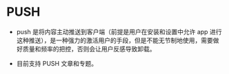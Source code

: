 # PUSH

- push 是将内容主动推送到客户端（前提是用户在安装和设置中允许 app 进行这种推送），是一种强力的激活用户的手段，但是不能无节制地使用，需要做好质量和频率的把控，否则会让用户反感导致卸载。

- 目前支持 PUSH 文章和专题。